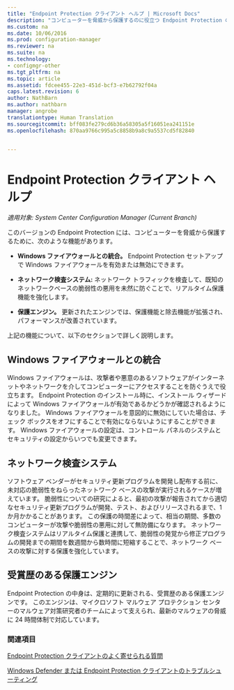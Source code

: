 ```yaml
---
title: "Endpoint Protection クライアント ヘルプ | Microsoft Docs"
description: "コンピューターを脅威から保護するのに役立つ Endpoint Protection の機能と拡張機能について説明します。"
ms.custom: na
ms.date: 10/06/2016
ms.prod: configuration-manager
ms.reviewer: na
ms.suite: na
ms.technology:
- configmgr-other
ms.tgt_pltfrm: na
ms.topic: article
ms.assetid: fdcee455-22e3-451d-bcf3-e7b62792f04a
caps.latest.revision: 6
author: NathBarn
ms.author: nathbarn
manager: angrobe
translationtype: Human Translation
ms.sourcegitcommit: bff083fe279cd6b36a58305a5f16051ea241151e
ms.openlocfilehash: 870aa9766c995a5c8858b9a8c9a5537cd5f82840


---
```

# <a name="endpoint-protection-client-help"></a>Endpoint Protection クライアント ヘルプ

*適用対象: System Center Configuration Manager (Current Branch)*


このバージョンの Endpoint Protection には、コンピューターを脅威から保護するために、次のような機能があります。  

-   **Windows ファイアウォールとの統合。** Endpoint Protection セットアップで Windows ファイアウォールを有効または無効にできます。  

-   **ネットワーク検査システム:** ネットワーク トラフィックを検査して、既知のネットワークベースの脆弱性の悪用を未然に防ぐことで、リアルタイム保護機能を強化します。  

-   **保護エンジン。** 更新されたエンジンでは、保護機能と除去機能が拡張され、パフォーマンスが改善されています。  

 上記の機能について、以下のセクションで詳しく説明します。  

## <a name="windows-firewall-integration"></a>Windows ファイアウォールとの統合  
 Windows ファイアウォールは、攻撃者や悪意のあるソフトウェアがインターネットやネットワークを介してコンピューターにアクセスすることを防ぐうえで役立ちます。 Endpoint Protection のインストール時に、インストール ウィザードによって Windows ファイアウォールが有効であるかどうかが確認されるようになりました。 Windows ファイアウォールを意図的に無効にしていた場合は、チェック ボックスをオフにすることで有効にならないようにすることができます。 Windows ファイアウォールの設定は、コントロール パネルのシステムとセキュリティの設定からいつでも変更できます。  

## <a name="network-inspection-system"></a>ネットワーク検査システム  
 ソフトウェア ベンダーがセキュリティ更新プログラムを開発し配布する前に、未対応の脆弱性をねらったネットワーク ベースの攻撃が実行されるケースが増えています。 脆弱性についての研究によると、最初の攻撃が報告されてから適切なセキュリティ更新プログラムが開発、テスト、およびリリースされるまで、1 か月かかることがあります。 この保護の時間差によって、相当の期間、多数のコンピューターが攻撃や脆弱性の悪用に対して無防備になります。 ネットワーク検査システムはリアルタイム保護と連携して、脆弱性の発覚から修正プログラムの開発までの期間を数週間から数時間に短縮することで、ネットワーク ベースの攻撃に対する保護を強化しています。  

## <a name="award-winning-protection-engine"></a>受賞歴のある保護エンジン  
 Endpoint Protection の中身は、定期的に更新される、受賞歴のある保護エンジンです。 このエンジンは、マイクロソフト マルウェア プロテクション センターのマルウェア対策研究者のチームによって支えられ、最新のマルウェアの脅威に 24 時間体制で対応しています。  

### <a name="see-also"></a>関連項目  
 [Endpoint Protection クライアントのよく寄せられる質問](endpoint-protection-client-faq.md)   

 [Windows Defender または Endpoint Protection クライアントのトラブルシューティング](troubleshoot-endpoint-client.md)



<!--HONumber=Dec16_HO3-->


